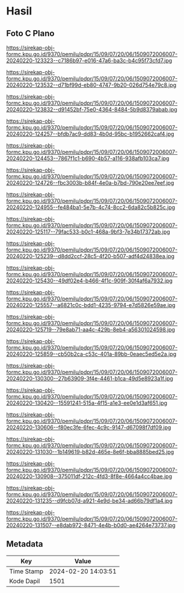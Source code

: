 # Hasil

## Foto C Plano

https://sirekap-obj-formc.kpu.go.id/9370/pemilu/pdpr/15/09/07/20/06/1509072006007-20240220-123323--c7186b97-e016-47a6-ba3c-b4c95f73cfd7.jpg

https://sirekap-obj-formc.kpu.go.id/9370/pemilu/pdpr/15/09/07/20/06/1509072006007-20240220-123532--d71bf99d-eb80-4747-9b20-026d754e79c8.jpg

https://sirekap-obj-formc.kpu.go.id/9370/pemilu/pdpr/15/09/07/20/06/1509072006007-20240220-123832--d91452bf-75e0-4364-8484-5b9d8379abab.jpg

https://sirekap-obj-formc.kpu.go.id/9370/pemilu/pdpr/15/09/07/20/06/1509072006007-20240220-124257--bfdb7ac9-dd83-4b0d-95bc-b1952662caf4.jpg

https://sirekap-obj-formc.kpu.go.id/9370/pemilu/pdpr/15/09/07/20/06/1509072006007-20240220-124453--7867f1c1-b690-4b57-a116-938afb103ca7.jpg

https://sirekap-obj-formc.kpu.go.id/9370/pemilu/pdpr/15/09/07/20/06/1509072006007-20240220-124726--fbc3003b-b84f-4e0a-b7bd-790e20ee7eef.jpg

https://sirekap-obj-formc.kpu.go.id/9370/pemilu/pdpr/15/09/07/20/06/1509072006007-20240220-124955--fe484ba1-5e7b-4c74-8cc2-6da82c5b825c.jpg

https://sirekap-obj-formc.kpu.go.id/9370/pemilu/pdpr/15/09/07/20/06/1509072006007-20240220-125117--79fac533-b0c1-468a-9bf3-7e34b17372ab.jpg

https://sirekap-obj-formc.kpu.go.id/9370/pemilu/pdpr/15/09/07/20/06/1509072006007-20240220-125239--d8dd2ccf-28c5-4f20-b507-adf4d24838ea.jpg

https://sirekap-obj-formc.kpu.go.id/9370/pemilu/pdpr/15/09/07/20/06/1509072006007-20240220-125430--49df02e4-b466-4f1c-909f-30f4af6a7932.jpg

https://sirekap-obj-formc.kpu.go.id/9370/pemilu/pdpr/15/09/07/20/06/1509072006007-20240220-125557--a6821c0c-bdd1-4235-9794-e7d5826e59ae.jpg

https://sirekap-obj-formc.kpu.go.id/9370/pemilu/pdpr/15/09/07/20/06/1509072006007-20240220-125719--79e8ab71-aa4c-429b-8eb4-a56301024598.jpg

https://sirekap-obj-formc.kpu.go.id/9370/pemilu/pdpr/15/09/07/20/06/1509072006007-20240220-125859--cb50b2ca-c53c-401a-89bb-0eaec5ed5e2a.jpg

https://sirekap-obj-formc.kpu.go.id/9370/pemilu/pdpr/15/09/07/20/06/1509072006007-20240220-130300--27b63909-3f4e-4461-b1ca-49d5e8923a1f.jpg

https://sirekap-obj-formc.kpu.go.id/9370/pemilu/pdpr/15/09/07/20/06/1509072006007-20240220-130420--15591241-515a-4f15-a1e3-ee0e1d3af651.jpg

https://sirekap-obj-formc.kpu.go.id/9370/pemilu/pdpr/15/09/07/20/06/1509072006007-20240220-130606--f80ec3fe-6fec-4c9c-9147-d67098f7df09.jpg

https://sirekap-obj-formc.kpu.go.id/9370/pemilu/pdpr/15/09/07/20/06/1509072006007-20240220-131030--1b149619-b82d-465e-8e6f-bba8885bed25.jpg

https://sirekap-obj-formc.kpu.go.id/9370/pemilu/pdpr/15/09/07/20/06/1509072006007-20240220-130908--375011df-212c-4fd3-8f8e-4664a4cc4bae.jpg

https://sirekap-obj-formc.kpu.go.id/9370/pemilu/pdpr/15/09/07/20/06/1509072006007-20240220-131235--d9fcb07d-a921-4e9d-be34-ad66b79df1a4.jpg

https://sirekap-obj-formc.kpu.go.id/9370/pemilu/pdpr/15/09/07/20/06/1509072006007-20240220-131507--e8dab972-8471-4e4b-b0d0-ae4264e73737.jpg


## Metadata

| Key        | Value               |
| ---------- | ------------------- |
| Time Stamp | 2024-02-20 14:03:51 |
| Kode Dapil | 1501                |



